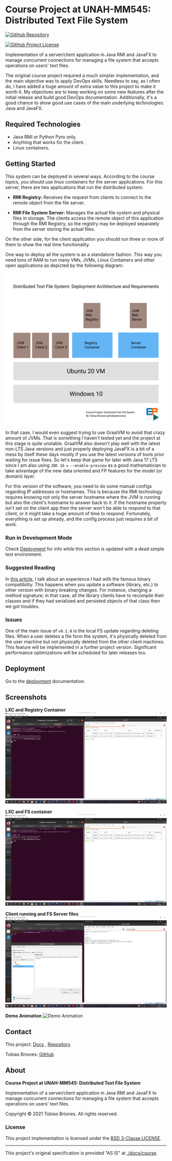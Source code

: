 <!-- Copyright (c) 2021 Tobias Briones. All rights reserved. -->
<!-- SPDX-License-Identifier: BSD-3-Clause -->
<!-- This file is part of https://github.com/tobiasbriones/cp-unah-mm545-distributed-text-file-system -->

<!-- Project Author: Tobias Briones -->

# Course Project at UNAH-MM545: Distributed Text File System

[![GitHub Repository](https://img.shields.io/static/v1?label=GITHUB&message=REPOSITORY&labelColor=555&color=0277bd&style=for-the-badge&logo=GITHUB)](https://github.com/tobiasbriones/cp-unah-mm545-distributed-text-file-system)

[![GitHub Project License](https://img.shields.io/github/license/tobiasbriones/cp-unah-mm545-distributed-text-file-system.svg?style=flat-square)](https://github.com/tobiasbriones/cp-unah-mm545-distributed-text-file-system/blob/main/LICENSE)

Implementation of a server/client application in Java RMI and JavaFX to manage
concurrent connections for managing a file system that accepts operations on
users' text files.

The original course project required a much simpler implementation, and the main
objective was to apply DevOps skills. Needless to say, as I often do, I have
added a huge amount of extra value to this project to make it worth it. My
objectives are to keep working on some new features after the initial release
and build good DevOps documentation. Additionally, it's a good chance to show
good use cases of the main underlying technologies: Java and JavaFX.

## Required Technologies

- Java RMI or Python Pyro only.
- Anything that works for the client.
- Linux containers.

## Getting Started

This system can be deployed in several ways. According to the course topics, you
should use linux containers for the server applications. For this server, there
are two applications that run the distributed system:

- **RMI Registry:** Receives the request from clients to connect to the remote
  object from the file server.

- **RMI File System Server:** Manages the actual file system and physical files
  in storage. The clients access the remote object of this application through
  the RMI Registry, so the registry may be deployed separately from the server
  storing the actual files.

On the other side, for the client application you should run three or more of
them to show the real time functionality.

One way to deploy all the system is as a standalone fashion. This way you need
tons of RAM to run many VMs, JVMs, Linux Containers and other open applications
as depicted by the following diagram:

![All-In-One Deployment](docs/img/deployment.svg)

In that case, I would even suggest trying to use GraalVM to avoid that crazy
amount of JVMs. That is something I haven't tested yet and the project at this
stage is quite unstable. GraalVM also doesn't play well with the latest non-LTS
Java versions and just properly deploying JavaFX is a bit of a mess by itself
these days mostly if you use the latest versions of tools prior waiting for
issue fixes. So let's keep that game for later with Java 17 LTS since I am also
using `JDK 16` + `--enable-preview` as a good mathematician to take advantage of
the new data oriented and FP features for the *model* (or domain) layer.

For this version of the software, you need to do some manual configs regarding
IP addresses or hostnames. This is because the RMI technology requires knowing
not only the server hostname where the JVM is running but also the client's
hostname to answer back to it. If the hostname property isn't set on the client
app then the server won't be able to respond to that client, or it might take a
huge amount of time to respond. Fortunately, everything is set up already, and
the config process just requires a bit of work.

### Run in Development Mode

Check [Deployment](#deployment) for info while this section is updated with a
dead simple test environment.

### Suggested Reading

In [this article](docs/troubleshooting/binary-incompatibility), I talk about an
experience I had with the famous binary compatibility. This happens when you
update a software (library, etc.) to other version with binary breaking changes.
For instance, changing a method signature; in that case, all the library clients
have to recompile their classes and if they had serialized and persisted objects
of that class then we got troubles.

### Issues

One of the main issue of `v0.1.0` is the local FS update regarding deleting
files. When a user deletes a file form the system, it's physically deleted from
the user machine but not physically deleted from the other client machines. This
feature will be implemented in a further project version. Significant
performance optimizations will be scheduled for later releases too.

## Deployment

Go to the [deployment](docs/index.md) documentation.

## Screenshots

**LXC and Registry Container**
![Registry](docs/img/lxc-list-and-registry-screenshot.png)

**LXC and FS container**
![FS](docs/img/lxc-list-and-fs-screenshot.png)

**Client running and FS Server files**
![Client](docs/img/client-and-fs-files-screenshot.png)

**Demo Animation**
![Demo Animation](docs/img/demo.gif)

## Contact

This project:
[Docs](https://tobiasbriones.github.io/cp-unah-mm545-distributed-text-file-system)
,
[Repository](https://github.com/tobiasbriones/cp-unah-mm545-distributed-text-file-system)

Tobias Briones: [GitHub](https://github.com/tobiasbriones)

## About

**Course Project at UNAH-MM545: Distributed Text File System**

Implementation of a server/client application in Java RMI and JavaFX to manage
concurrent connections for managing a file system that accepts operations on
users' text files.

Copyright © 2021 Tobias Briones. All rights reserved.

### License

This project implementation is licensed under
the [BSD 3-Clause LICENSE](LICENSE).

---

This project's original specification is provided "AS IS"
at [./docs/course](docs/course).
